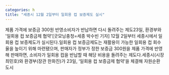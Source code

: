 ```yaml
---
categories: h
title: "세종시 12월 2일부터 일회용 컵 보증제도 실시"
---
```

제품 가격에 보증금 300원 반영소비자가 반납하면 다시 돌려주는 제도23일, 환경부와 &#39;일회용 컵 보증금제 협약&#39;[굿모닝충청=세종 박수빈 기자] 12월 2일부터 세종시에서 일회용 컵 보증제도가 실시된다.일회용 컵 보증금제도는 재활용이 가능한 일회용 컵 회수율을 높이기 위해 마련됐으며, 판매자가 정부가 정한 보증금 300원을 제품 가격에 반영해 판매하면, 소비자가 일회용 컵을 반납할 때 해당 비용을 돌려주는 제도다.세종시(시장 최민호)와 환경부(장관 한화진)가 23일, ‘일회용 컵 보증금제 협약’을 체결해 자원순환 도시